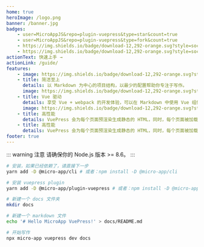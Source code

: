 ```yaml
---
home: true
heroImage: /logo.png
banner: /banner.jpg
badges:
    - user=MicroAppJS&repo=plugin-vuepress&type=star&count=true
    - user=MicroAppJS&repo=plugin-vuepress&type=fork&count=true
    - https://img.shields.io/badge/download-12,292-orange.svg?style=social&logo=npm
    - https://img.shields.io/badge/download-12,292-orange.svg?style=social&logo=npm
actionText: 快速上手 →
actionLink: /guide/
features:
    - image: https://img.shields.io/badge/download-12,292-orange.svg?style=social&logo=npm
    - title: 简洁至上
      details: 以 Markdown 为中心的项目结构，以最少的配置帮助你专注于写作。
      image: https://img.shields.io/badge/download-12,292-orange.svg?style=social&logo=npm
    - title: Vue 驱动
      details: 享受 Vue + webpack 的开发体验，可以在 Markdown 中使用 Vue 组件，又可以使用 Vue 来开发自定义主题。
      image: https://img.shields.io/badge/download-12,292-orange.svg?style=social&logo=npm
    - title: 高性能
      details: VuePress 会为每个页面预渲染生成静态的 HTML，同时，每个页面被加载的时候，将作为 SPA 运行。
    - title: 高性能
      details: VuePress 会为每个页面预渲染生成静态的 HTML，同时，每个页面被加载的时候，将作为 SPA 运行。
footer: true
---
```


<!-- <div>{{ require.resolve('@micro-app/plugin-vuepress/@config/constants') }}</div> -->

::: warning 注意
请确保你的 Node.js 版本 >= 8.6。
:::

```bash
# 安装，如果已经依赖了，请直接下一步
yarn add -D @micro-app/cli # 或者：npm install -D @micro-app/cli
```

```bash
# 安装 vuepress plugin
yarn add -D @micro-app/plugin-vuepress # 或者：npm install -D @micro-app/plugin-vuepress

# 新建一个 docs 文件夹
mkdir docs

# 新建一个 markdown 文件
echo '# Hello MicroApp VuePress!' > docs/README.md

# 开始写作
npx micro-app vuepress dev docs
```

<!-- <SvgIcon name="favicons"/> -->
